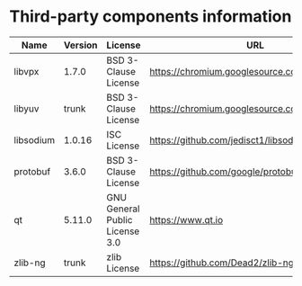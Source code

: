 Third-party components information
==================================

| Name      | Version   | License                               | URL                                             |
|-----------|-----------|---------------------------------------|-------------------------------------------------|
| libvpx    | 1.7.0     | BSD 3-Clause License                  | https://chromium.googlesource.com/webm/libvpx   |
| libyuv    | trunk     | BSD 3-Clause License                  | https://chromium.googlesource.com/libyuv/libyuv |
| libsodium | 1.0.16    | ISC License                           | https://github.com/jedisct1/libsodium/releases  |
| protobuf  | 3.6.0     | BSD 3-Clause License                  | https://github.com/google/protobuf/releases     |
| qt        | 5.11.0    | GNU General Public License 3.0        | https://www.qt.io                               |
| zlib-ng   | trunk     | zlib License                          | https://github.com/Dead2/zlib-ng                |
